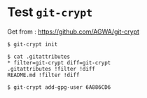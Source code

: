 # Test `git-crypt`

Get from : https://github.com/AGWA/git-crypt

```
$ git-crypt init
```

```
$ cat .gitattributes 
* filter=git-crypt diff=git-crypt
.gitattributes !filter !diff
README.md !filter !diff
```

```
$ git-crypt add-gpg-user 6A886CD6
```



